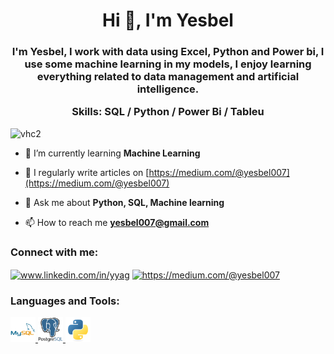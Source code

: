 <h1 align="center">Hi 👋, I'm Yesbel</h1>
<h3 align="center">I'm Yesbel, I work with data using  Excel, Python and Power bi, I use some machine learning in my models, I enjoy learning everything related to data management and artificial intelligence. 
  
Skills: SQL / Python / Power Bi / Tableu</h3>

<p align="left"> <img src="https://komarev.com/ghpvc/?username=vhc2&label=Profile%20views&color=0e75b6&style=flat" alt="vhc2" /> </p>

- 🌱 I’m currently learning **Machine Learning**

- 📝 I regularly write articles on [https://medium.com/@yesbel007](https://medium.com/@yesbel007)

- 💬 Ask me about **Python, SQL, Machine learning**

- 📫 How to reach me **yesbel007@gmail.com**

<h3 align="left">Connect with me:</h3>
<p align="left">
<a href="https://linkedin.com/in/www.linkedin.com/in/yyag" target="blank"><img align="center" src="https://raw.githubusercontent.com/rahuldkjain/github-profile-readme-generator/master/src/images/icons/Social/linked-in-alt.svg" alt="www.linkedin.com/in/yyag" height="30" width="40" /></a>
<a href="https://medium.com/https://medium.com/@yesbel007" target="blank"><img align="center" src="https://raw.githubusercontent.com/rahuldkjain/github-profile-readme-generator/master/src/images/icons/Social/medium.svg" alt="https://medium.com/@yesbel007" height="30" width="40" /></a>
</p>

<h3 align="left">Languages and Tools:</h3>
<p align="left"> <a href="https://www.mysql.com/" target="_blank" rel="noreferrer"> <img src="https://raw.githubusercontent.com/devicons/devicon/master/icons/mysql/mysql-original-wordmark.svg" alt="mysql" width="40" height="40"/> </a> <a href="https://www.postgresql.org" target="_blank" rel="noreferrer"> <img src="https://raw.githubusercontent.com/devicons/devicon/master/icons/postgresql/postgresql-original-wordmark.svg" alt="postgresql" width="40" height="40"/> </a> <a href="https://www.python.org" target="_blank" rel="noreferrer"> <img src="https://raw.githubusercontent.com/devicons/devicon/master/icons/python/python-original.svg" alt="python" width="40" height="40"/> </a> </p>
